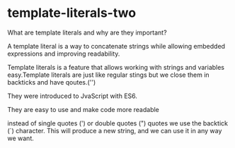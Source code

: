 # template-literals-two

What are template literals and why are they important?

A template literal is a way to concatenate strings while allowing embedded expressions and improving readability.

Template literals is a feature that allows working with strings and variables easy.Template literals are just like regular stings but we close them in backticks and have qoutes.('')

They were introduced to JvaScript with ES6.

They are easy to use and make code more readable

instead of single quotes (') or double quotes (") quotes we use the backtick (`) character. This will produce a new string, and we can use it in any way we want.
